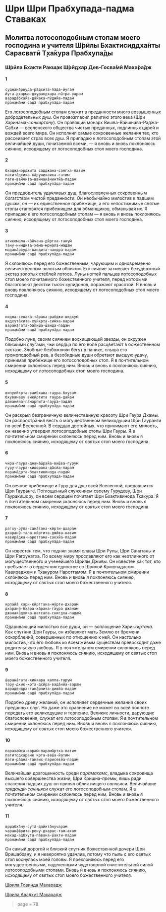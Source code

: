 # Шри Шри Прабхупада-падма Ставаках

## Молитва лотосоподобным стопам моего господина и учителя Ш́рӣлы Бхактисиддха̄нты Сарасватӣ Т̣ха̄кура Прабхупа̄ды

### Ш́рӣла Бхакти Ракш̣ак Ш́рӣдхар Дев-Госва̄мӣ Маха̄ра̄дж

#### 1

    суджана̄рвуда-ра̄дхита-па̄да-йугам̇
    йуга-дхарма-дхурандхара-па̄тра-варам
    варада̄бхайа-да̄йака-пӯджйа-падам̇
    пран̣ама̄ми сада̄ прабхупа̄да-падам

Его лотосоподобным стопам служит в преданности много возвышенных добродетельных душ. Он провозгласил религию этого века (Шри Харинама-*санкиртану*). Он правящий монарх Вишва-Вайшнава-Раджа-Сабхи — вселенского общества чистых преданных, подлинных царей и вождей всего мира. Он исполнил самые сокровенные желания тех, кто рассеивает страх всех душ. Я припадаю к лотосоподобным стопам этой величайшей души, почитаемой всеми, — я вновь и вновь поклоняюсь сиянию, исходящему от лотосоподобных стоп моего господина.

#### 2

    бхаджанорджита садджана-сан̇гха-патим̇
    патита̄дхика-ка̄рун̣икаика-гатим
    гати-ван̃чита-ван̃чака̄чинтйа-падам̇
    пран̣ама̄ми сада̄ прабхупа̄да-падам

Он предводитель удачливых душ, благословленных сокровенным богатством чистой преданности. Он необычайно милостив к падшим душам, он — их единственное прибежище, а его непостижимые святые стопы становятся прибежищем для обманщиков, обманывая их. Я припадаю к его лотосоподобным стопам — я вновь и вновь поклоняюсь сиянию, исходящему от лотосоподобных стоп моего господина.

#### 3

    атикомала-ка̄н̃чана-дӣргха-танум̇
    тану-ниндита-хема-мр̣н̣а̄ла-мадам
    мадана̄рвуда-вандита-чандра-падам̇
    пран̣ама̄ми сада̄ прабхупа̄да-падам

Я склоняюсь перед его божественным, чарующим и одновременно величественным золотым обликом. Его сияние затмевает безудержный экстаз золотых стеблей лотоса. Луны ногтей пальцев лотосоподобных стоп моего почитаемого божественного учителя, перед которыми благоговеют десятки тысяч купидонов, поражают красотой. Я вновь и вновь поклоняюсь сиянию, исходящему от лотосоподобных стоп моего господина.

#### 4

    ниджа-севака-та̄рака-ран̃джи-видхум̇
    видхута̄хита-хун̇кр̣та-сим̇ха-варам
    варан̣а̄гата-ба̄лиш́а-ш́анда-падам̇
    пран̣ама̄ми сада̄ прабхупа̄да-падам

Подобно луне, своим сиянием восхищающей звезды, он окружен близкими слугами, чьи сердца по его воле расцветают в божественном экстазе. Злобные безбожники бегут в панике, слыша его громоподобный рев, а безобидные души обретают высшую удачу, принимая прибежище его лотосоподобных стоп. Я в почтительном смирении склоняюсь перед ним. Вновь и вновь я поклоняюсь сиянию, исходящему от лотосоподобных стоп моего господина.

#### 5

    випулӣкр̣та-ваибхава-гаура-бхувам̇
    бхуванеш̣у викӣртита гаура-дайам
    дайанӣйа-ган̣арпита-гаура-падам̇
    пран̣ама̄ми сада̄ прабхупа̄да-падам

Он раскрыл безграничную величественную красоту Шри Гаура Дхамы. Он распространил весть о могущественном великодушии Шри Гауранги по всей Вселенной. В сердцах достойных, что принимают его милость, он навечно утвердил лотосоподобные стопы Шри Гауры. Я в почтительном смирении склоняюсь перед ним. Вновь и вновь я поклоняюсь сиянию, исходящему от святых стоп моего господина.

#### 6

    чира-гаура-джана̄ш́райа-виш́ва-гурум̇
    гуру-гаура-киш́орака-да̄сйа-парам̇
    парама̄др̣та-бхактивинода-падам̇
    пран̣ама̄ми сада̄ прабхупа̄да-падам

Он вечное прибежище и Гуру для душ всей Вселенной, предавшихся Шри Гауранге. Поглощенный служением своему Гурудеву, Шри Гауракишору, он всем сердцем почитает Шри Бхактивинода Тхакура. Я в почтительном смирении склоняюсь перед ним. Вновь и вновь я поклоняюсь сиянию, исходящему от святых стоп моего господина.

#### 7

    рагху-рӯпа-сана̄тана-кӣрти-дхарам̇
    дхаран̣ӣ-тала-кӣртита-джӣва-кавим
    кавира̄джа-нароттама-сакхйа-падам̇
    пран̣ама̄ми сада̄ прабхупа̄да-падам

Он известен тем, что поднял знамя славы Шри Рупы, Шри Санатаны и Шри Рагхунатха. По всему миру прославляют его как неотличного от могущественного и ученейшего Шрилы Дживы. Он известен как тот, кто пребывает в сердечном единстве со Шрилой Кришнадасом Кавираджем и Тхакуром Нароттамом. Я в почтительном смирении склоняюсь перед ним. Вновь и вновь я поклоняюсь сиянию, исходящему от святых стоп моего божественного учителя.

#### 8

    кр̣пайа̄ хари-кӣрттана-мӯрти-дхарам̇
    дхаран̣ӣ-бхара-ха̄рака-гаура джанам
    джанака̄дхика-ватсала-снигдха-падам̇
    пран̣ама̄ми сада̄ прабхупа̄да-падам

Одаривающий милостью все души, он — воплощение Хари-*киртана*. Как спутник Шри Гауры, он избавляет мать Землю от бремени оскорблений, совершенных по отношению к ней. Он настолько милостив, что его любовь ко всем живым существам превосходит даже родительскую любовь. Я в почтительном смирении склоняюсь перед ним. Вновь и вновь я поклоняюсь сиянию, исходящему от святых стоп моего божественного учителя.

#### 9

    ш́арана̄гата-кин̇кара калпа-тарум̇
    тару-дхик-кр̣та-дхӣра-вада̄нйа-варам
    варадендра-ган̣а̄рчита-дивйа-падам̇
    пран̣ама̄ми сада̄ прабхупа̄да-падам

Подобно древу желаний, он исполняет сердечные желания своих преданных слуг. Но даже это сравнение не может во всей полноте передать его великодушие и терпение. Великие личности, дарующие благословения, служат его лотосоподобным стопам. Я в почтительном смирении склоняюсь перед ним. Вновь и вновь я поклоняюсь сиянию, исходящему от святых стоп моего божественного учителя.

#### 10

    парахам̇са-варам̇-парама̄ртха-патим̇
    патитодхаран̣е кр̣та-веш́а-йатим
    йати-ра̄джа-ганаих̣-парисевйа-падам̇
    пранама̄ми сада̄ прабхупа̄да-падам

Величайшая драгоценность среди *парамахамс*, владыка сокровища высшего совершенства жизни, Шри Кришна-*премы*, лишь ради спасения падших душ он принял облик нищего *санньяси*. Величайшие *триданди-санньяси* служат его лотосоподобным стопам. Я в почтительном смирении склоняюсь перед ним. Вновь и вновь я поклоняюсь сиянию, исходящему от святых стоп моего божественного учителя.

#### 11

    вр̣ш̣абха̄ну-сута̄-дайита̄нучарам̇
    чаран̣а̄ш́рита-рен̣у-дхарас-там-ахам
    махад-адбхута-па̄вана-ш́акти-падам̇
    пран̣ама̄ми сада̄ прабхупа̄да-падам

Он самый дорогой и близкий спутник божественной дочери Шри Вришабхану, и я невероятно удачлив, потому что пыль с его святых стоп коснулась моей головы. Я преклоняюсь перед его могущественными, наделенными чудотворной очистительной силой лотосоподобными стопами. Вновь и вновь я поклоняюсь сиянию, исходящему от святых стоп моего божественного учителя.


[Шрила Говинда Махарадж](https://soundcloud.com/huron/01-sri-sri-prabhupada-padma)

[Шрила Авадхут Махарадж](https://soundcloud.com/bharatimaharaj/avadxut-maxaradzh-prabxupada)


> page = 78